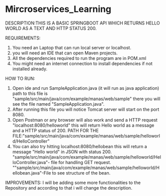 # Mircroservices_Learning
DESCRIPTION:THIS IS A BASIC SPRINGBOOT API WHICH RETURNS HELLO WORLD AS A TEXT AND HTTP STATUS 200.

REQUIREMENTS:
1. You need an Laptop that can run local server or localhost.
2. you will need an IDE that can open Maven projects.
3. All the dependencies required to run the program are in POM.xml
4. You might need an internet connection to install dependencies if not installed already.

HOW TO RUN:

1. Open ide and run SampleApplication.java (it will run as java application) path to this file is 
 	"sample/src/main/java/com/example/manas/web/sample" there you will see the file named "SampleApplication.java".
2. After running this file you will notice Tomcat server will start on the port 8080.
3. Open Postman or any browser will also work and send a HTTP request "localhost:8080/helloworld"
  	this will return Hello world as a message and a HTTP status of 200.
	PATH FOR THE FILE:"sample/src/main/java/com/example/manas/web/sample/helloworld/HelloController"
4. You can also try hitting localhost:8080/hellobean this will return a message "Hello world" in 	JSON with status 200.
	"sample/src/main/java/com/example/manas/web/sample/helloworld/HelloController.java"- file for handling GET request.
	""sample/src/main/java/com/example/manas/web/sample/helloworld/Hellobean.java"-File to see structure of the bean.

IMPROVEMENTS:
	I will be adding some more functionalities to the Repository and according to that i will 		change the description.
	
